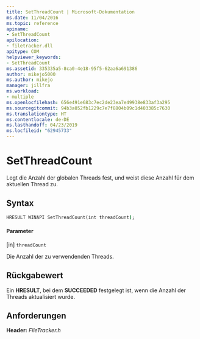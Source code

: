 ```yaml
---
title: SetThreadCount | Microsoft-Dokumentation
ms.date: 11/04/2016
ms.topic: reference
apiname:
- SetThreadCount
apilocation:
- filetracker.dll
apitype: COM
helpviewer_keywords:
- SetThreadCount
ms.assetid: 335335a5-8ca0-4e18-95f5-62aa6a691386
author: mikejo5000
ms.author: mikejo
manager: jillfra
ms.workload:
- multiple
ms.openlocfilehash: 656e491e683c7ec2de23ea7e49938e833af3a295
ms.sourcegitcommit: 94b3a052fb1229c7e7f8804b09c1d403385c7630
ms.translationtype: HT
ms.contentlocale: de-DE
ms.lasthandoff: 04/23/2019
ms.locfileid: "62945733"
---
```

# <a name="setthreadcount"></a>SetThreadCount
Legt die Anzahl der globalen Threads fest, und weist diese Anzahl für dem aktuellen Thread zu.

## <a name="syntax"></a>Syntax

```cmd
HRESULT WINAPI SetThreadCount(int threadCount);
```

#### <a name="parameters"></a>Parameter
[in] `threadCount`

 Die Anzahl der zu verwendenden Threads.

## <a name="return-value"></a>Rückgabewert
 Ein **HRESULT**, bei dem **SUCCEEDED** festgelegt ist, wenn die Anzahl der Threads aktualisiert wurde.

## <a name="requirements"></a>Anforderungen
 **Header:** *FileTracker.h*